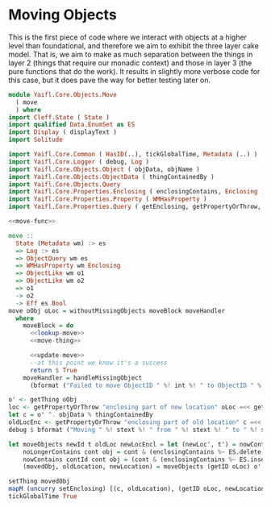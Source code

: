 # Moving Objects

This is the first piece of code where we interact with objects at a higher level than foundational, and therefore we aim to exhibit the three layer cake model. That is, we aim to make as much separation between the things in layer 2 (things that require our monadic context) and those in layer 3 (the pure functions that do the work). It results in slightly more verbose code for this case, but it does pave the way for better testing later on.

```haskell file=src/Yaifl/Core/Objects/Move.hs
module Yaifl.Core.Objects.Move 
  ( move
  ) where
import Cleff.State ( State )
import qualified Data.EnumSet as ES
import Display ( displayText )
import Solitude

import Yaifl.Core.Common ( HasID(..), tickGlobalTime, Metadata (..) )
import Yaifl.Core.Logger ( debug, Log )
import Yaifl.Core.Objects.Object ( objData, objName )
import Yaifl.Core.Objects.ObjectData ( thingContainedBy )
import Yaifl.Core.Objects.Query
import Yaifl.Core.Properties.Enclosing ( enclosingContains, Enclosing )
import Yaifl.Core.Properties.Property ( WMHasProperty )
import Yaifl.Core.Properties.Query ( getEnclosing, getPropertyOrThrow, setEnclosing )

<<move-func>>
```

```haskell id=move-func
move :: 
  State (Metadata wm) :> es
  => Log :> es
  => ObjectQuery wm es
  => WMHasProperty wm Enclosing
  => ObjectLike wm o1
  => ObjectLike wm o2
  => o1
  -> o2
  -> Eff es Bool
move oObj oLoc = withoutMissingObjects moveBlock moveHandler 
  where
    moveBlock = do
      <<lookup-move>>
      <<move-thing>>

      <<update-move>>
      --at this point we know it's a success
      return $ True
    moveHandler = handleMissingObject 
      (bformat ("Failed to move ObjectID " %! int %! " to ObjectID " %! int ) (getID oObj) (getID oLoc)) $ return False
```

```haskell id=lookup-move
o' <- getThing oObj
loc <- getPropertyOrThrow "enclosing part of new location" oLoc =<< getEnclosing oLoc
let c = o' ^. objData % thingContainedBy
oldLocEnc <- getPropertyOrThrow "enclosing part of old location" c =<< getEnclosing c
debug $ bformat ("Moving " %! stext %! " from " %! stext %! " to " %! stext) (o' ^. objName) (displayText c) (displayText (getID oLoc))
```

```haskell id=move-thing
let moveObjects newId t oldLoc newLocEncl = let (newLoc', t') = nowContains newId newLocEncl t in (t', oldLoc `noLongerContains` t, newLoc')
    noLongerContains cont obj = cont & (enclosingContains %~ ES.delete (getID obj))
    nowContains contId cont obj = (cont & (enclosingContains %~ ES.insert (getID obj)), obj & (objData % thingContainedBy .~ contId))
    (movedObj, oldLocation, newLocation) = moveObjects (getID oLoc) o' oldLocEnc loc
```

```haskell id=update-move
setThing movedObj
mapM (uncurry setEnclosing) [(c, oldLocation), (getID oLoc, newLocation)] 
tickGlobalTime True
```

